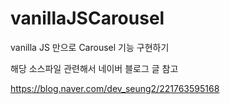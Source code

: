 # vanillaJSCarousel
vanilla JS 만으로 Carousel 기능 구현하기


해당 소스파일 관련해서 네이버 블로그 글 참고

https://blog.naver.com/dev_seung2/221763595168

